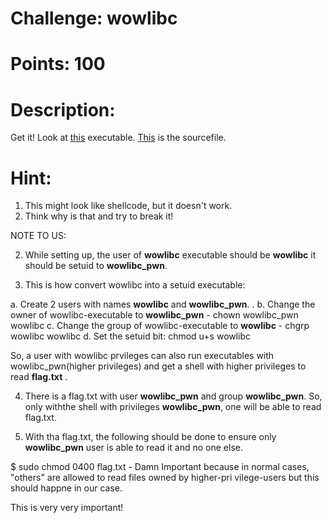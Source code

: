 # Challenge: wowlibc

# Points: 100

# Description: 

Get it!
Look at [this](./wowlibc) executable. 
[This](./wowlibc.c) is the sourcefile. 

# Hint: 

1. This might look like shellcode, but it doesn't work. 
2. Think why is that and try to break it!

NOTE TO US:


2. While setting up, the user of **wowlibc** executable should be **wowlibc** it should be setuid to **wowlibc_pwn**.

3. This is how convert wowlibc into a setuid executable:

a. Create 2 users with names **wowlibc** and **wowlibc_pwn**. .
b. Change the owner of wowlibc-executable to **wowlibc_pwn** - chown wowlibc_pwn wowlibc
c. Change the group of wowlibc-executable to **wowlibc** - chgrp wowlibc wowlibc
d. Set the setuid bit: chmod u+s wowlibc

So, a user with wowlibc prvileges can also run executables with wowlibc_pwn(higher privileges) and get a shell with higher privileges to read **flag.txt** .

4. There is a flag.txt with user **wowlibc_pwn** and group **wowlibc_pwn**. So, only withthe shell with privileges **wowlibc_pwn**, one will be able to read flag.txt.

5. With tha flag.txt, the following should be done to ensure only **wowlibc_pwn** user is able to read it and no one else.

$ sudo chmod 0400 flag.txt  - Damn Important because in normal cases, "others" are allowed to read files owned by higher-pri
vilege-users but this should happne in our case.

This is very very important!
